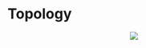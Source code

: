 # Topology

<p align="center">
  <img src="https://www.lucidchart.com/publicSegments/view/5252d93d-d8cf-476d-933b-fe91ac34e596/image.png">
</p>


